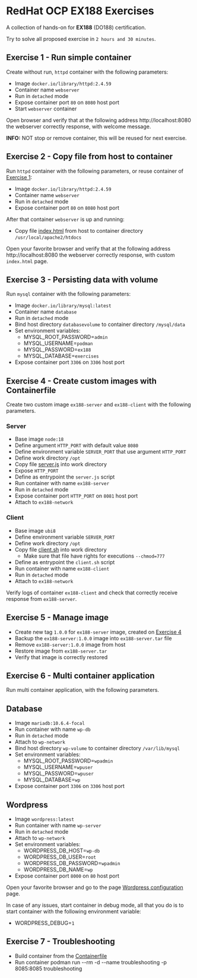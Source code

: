 # RedHat OCP EX188 Exercises

A collection of hands-on for **EX188** (DO188) certification.

Try to solve all proposed exercise in `2 hours and 30 minutes`.



## Exercise 1 - Run simple container

Create without run, `httpd` container with the following parameters:

- Image `docker.io/library/httpd:2.4.59`
- Container name `webserver`
- Run in `detached` mode
- Expose container port `80` on `8080` host port
- Start `webserver` container

Open browser and verify that at the following address http://localhost:8080
the webserver correctly response, with welcome message.

**INFO:** NOT stop or remove container, this will be reused for next exercise.



## Exercise 2 - Copy file from host to container

Run `httpd` container with the following parameters, or reuse container of [Exercise 1](README.md):

- Image `docker.io/library/httpd:2.4.59`
- Container name `webserver`
- Run in `detached` mode
- Expose container port `80` on `8080` host port

After that container `webserver` is up and running:

- Copy file [index.html](/files/index.html) from host to container directory `/usr/local/apache2/htdocs`

Open your favorite browser and verify that at the following address http://localhost:8080
the webserver correctly response, with custom `index.html` page.



## Exercise 3 - Persisting data with volume

Run `mysql` container with the following parameters:

- Image `docker.io/library/mysql:latest`
- Container name `database`
- Run in `detached` mode
- Bind host directory `databasevolume` to container directory `/mysql/data`
- Set environment variables:
  - MYSQL_ROOT_PASSWORD=`admin`
  - MYSQL_USERNAME=`podman`
  - MYSQL_PASSWORD=`ex188`
  - MYSQL_DATABASE=`exercises`
- Expose container port `3306` on `3306` host port



## Exercise 4 - Create custom images with Containerfile

Create two custom image `ex188-server` and `ex188-client` with the following parameters.

### Server

- Base image `node:18`
- Define argument `HTTP_PORT` with default value `8080`
- Define environment variable `SERVER_PORT` that use argument `HTTP_PORT`
- Define work directory `/opt`
- Copy file [server.js](custom-image/server.js) into work directory
- Expose `HTTP_PORT`
- Define as entrypoint the `server.js` script 
- Run container with name `ex188-server`
- Run in `detached` mode
- Expose container port `HTTP_PORT` on `8081` host port
- Attach to `ex188-network`

### Client

- Base image `ubi8`
- Define environment variable `SERVER_PORT`
- Define work directory `/opt`
- Copy file [client.sh](custom-image/client.sh) into work directory
  - Make sure that file have rights for executions `--chmod=777`
- Define as entrypoint the `client.sh` script
- Run container with name `ex188-client`
- Run in `detached` mode
- Attach to `ex188-network`

Verify logs of container `ex188-client` and check that correctly receive response from `ex188-server`.



## Exercise 5 - Manage image

- Create new tag `1.0.0` for `ex188-server` image, created on [Exercise 4](README.md)
- Backup the `ex188-server:1.0.0` image into `ex188-server.tar` file
- Remove `ex188-server:1.0.0` image from host
- Restore image from `ex188-server.tar`
- Verify that image is correctly restored



## Exercise 6 - Multi container application

Run multi container application, with the following parameters.

## Database

- Image `mariadb:10.6.4-focal`
- Run container with name `wp-db`
- Run in `detached` mode
- Attach to `wp-network`
- Bind host directory `wp-volume` to container directory `/var/lib/mysql`
- Set environment variables:
  - MYSQL_ROOT_PASSWORD=`wpadmin`
  - MYSQL_USERNAME=`wpuser`
  - MYSQL_PASSWORD=`wpuser`
  - MYSQL_DATABASE=`wp`
- Expose container port `3306` on `3306` host port

## Wordpress

- Image `wordpress:latest`
- Run container with name `wp-server`
- Run in `detached` mode
- Attach to `wp-network`
- Set environment variables:
  - WORDPRESS_DB_HOST=`wp-db`
  - WORDPRESS_DB_USER=`root`
  - WORDPRESS_DB_PASSWORD=`wpadmin`
  - WORDPRESS_DB_NAME=`wp`
- Expose container port `8000` on `80` host port

Open your favorite browser and go to the page [Wordpress configuration](http://localhost:8000) page.

In case of any issues, start container in debug mode, all that you do is to start container with the following environment variable:

- WORDPRESS_DEBUG=`1`



## Exercise 7 - Troubleshooting

- Build container from the [Containerfile](troubleshooting/Containerfile)
- Run container podman run --rm -d --name troubleshooting -p 8085:8085 troubleshooting